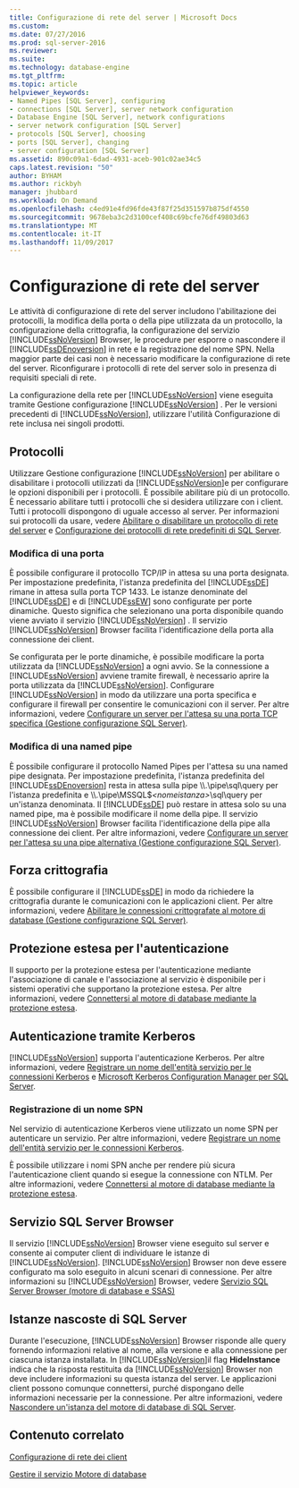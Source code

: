 ```yaml
---
title: Configurazione di rete del server | Microsoft Docs
ms.custom: 
ms.date: 07/27/2016
ms.prod: sql-server-2016
ms.reviewer: 
ms.suite: 
ms.technology: database-engine
ms.tgt_pltfrm: 
ms.topic: article
helpviewer_keywords:
- Named Pipes [SQL Server], configuring
- connections [SQL Server], server network configuration
- Database Engine [SQL Server], network configurations
- server network configuration [SQL Server]
- protocols [SQL Server], choosing
- ports [SQL Server], changing
- server configuration [SQL Server]
ms.assetid: 890c09a1-6dad-4931-aceb-901c02ae34c5
caps.latest.revision: "50"
author: BYHAM
ms.author: rickbyh
manager: jhubbard
ms.workload: On Demand
ms.openlocfilehash: c4ed91e4fd96fde43f87f25d351597b875df4550
ms.sourcegitcommit: 9678eba3c2d3100cef408c69bcfe76df49803d63
ms.translationtype: MT
ms.contentlocale: it-IT
ms.lasthandoff: 11/09/2017
---
```

# <a name="server-network-configuration"></a>Configurazione di rete del server
  Le attività di configurazione di rete del server includono l'abilitazione dei protocolli, la modifica della porta o della pipe utilizzata da un protocollo, la configurazione della crittografia, la configurazione del servizio [!INCLUDE[ssNoVersion](../../includes/ssnoversion-md.md)] Browser, le procedure per esporre o nascondere il [!INCLUDE[ssDEnoversion](../../includes/ssdenoversion-md.md)] in rete e la registrazione del nome SPN. Nella maggior parte dei casi non è necessario modificare la configurazione di rete del server. Riconfigurare i protocolli di rete del server solo in presenza di requisiti speciali di rete.  
  
 La configurazione della rete per [!INCLUDE[ssNoVersion](../../includes/ssnoversion-md.md)] viene eseguita tramite Gestione configurazione [!INCLUDE[ssNoVersion](../../includes/ssnoversion-md.md)] . Per le versioni precedenti di [!INCLUDE[ssNoVersion](../../includes/ssnoversion-md.md)], utilizzare l'utilità Configurazione di rete inclusa nei singoli prodotti.  
  
## <a name="protocols"></a>Protocolli  
 Utilizzare Gestione configurazione [!INCLUDE[ssNoVersion](../../includes/ssnoversion-md.md)] per abilitare o disabilitare i protocolli utilizzati da [!INCLUDE[ssNoVersion](../../includes/ssnoversion-md.md)]e per configurare le opzioni disponibili per i protocolli. È possibile abilitare più di un protocollo. È necessario abilitare tutti i protocolli che si desidera utilizzare con i client. Tutti i protocolli dispongono di uguale accesso al server. Per informazioni sui protocolli da usare, vedere [Abilitare o disabilitare un protocollo di rete del server](../../database-engine/configure-windows/enable-or-disable-a-server-network-protocol.md) e [Configurazione dei protocolli di rete predefiniti di SQL Server](../../database-engine/configure-windows/default-sql-server-network-protocol-configuration.md).  
  
### <a name="changing-a-port"></a>Modifica di una porta  
 È possibile configurare il protocollo TCP/IP in attesa su una porta designata. Per impostazione predefinita, l'istanza predefinita del [!INCLUDE[ssDE](../../includes/ssde-md.md)] rimane in attesa sulla porta TCP 1433. Le istanze denominate del [!INCLUDE[ssDE](../../includes/ssde-md.md)] e di [!INCLUDE[ssEW](../../includes/ssew-md.md)] sono configurate per porte dinamiche. Questo significa che selezionano una porta disponibile quando viene avviato il servizio [!INCLUDE[ssNoVersion](../../includes/ssnoversion-md.md)] . Il servizio [!INCLUDE[ssNoVersion](../../includes/ssnoversion-md.md)] Browser facilita l'identificazione della porta alla connessione dei client.  
  
 Se configurata per le porte dinamiche, è possibile modificare la porta utilizzata da [!INCLUDE[ssNoVersion](../../includes/ssnoversion-md.md)] a ogni avvio. Se la connessione a [!INCLUDE[ssNoVersion](../../includes/ssnoversion-md.md)] avviene tramite firewall, è necessario aprire la porta utilizzata da [!INCLUDE[ssNoVersion](../../includes/ssnoversion-md.md)]. Configurare [!INCLUDE[ssNoVersion](../../includes/ssnoversion-md.md)] in modo da utilizzare una porta specifica e configurare il firewall per consentire le comunicazioni con il server. Per altre informazioni, vedere [Configurare un server per l'attesa su una porta TCP specifica &#40;Gestione configurazione SQL Server&#41;](../../database-engine/configure-windows/configure-a-server-to-listen-on-a-specific-tcp-port.md).  
  
### <a name="changing-a-named-pipe"></a>Modifica di una named pipe  
 È possibile configurare il protocollo Named Pipes per l'attesa su una named pipe designata. Per impostazione predefinita, l'istanza predefinita del [!INCLUDE[ssDEnoversion](../../includes/ssdenoversion-md.md)] resta in attesa sulla pipe \\\\.\pipe\sql\query per l'istanza predefinita e \\\\.\pipe\MSSQL$*\<nomeistanza>*\sql\query per un'istanza denominata. Il [!INCLUDE[ssDE](../../includes/ssde-md.md)] può restare in attesa solo su una named pipe, ma è possibile modificare il nome della pipe. Il servizio [!INCLUDE[ssNoVersion](../../includes/ssnoversion-md.md)] Browser facilita l'identificazione della pipe alla connessione dei client. Per altre informazioni, vedere [Configurare un server per l'attesa su una pipe alternativa &#40;Gestione configurazione SQL Server&#41;](../../database-engine/configure-windows/configure-a-server-to-listen-on-an-alternate-pipe.md).  
  
## <a name="force-encryption"></a>Forza crittografia  
 È possibile configurare il [!INCLUDE[ssDE](../../includes/ssde-md.md)] in modo da richiedere la crittografia durante le comunicazioni con le applicazioni client. Per altre informazioni, vedere [Abilitare le connessioni crittografate al motore di database &#40;Gestione configurazione SQL Server&#41;](../../database-engine/configure-windows/enable-encrypted-connections-to-the-database-engine.md).  
  
## <a name="extended-protection-for-authentication"></a>Protezione estesa per l'autenticazione  
 Il supporto per la protezione estesa per l'autenticazione mediante l'associazione di canale e l'associazione al servizio è disponibile per i sistemi operativi che supportano la protezione estesa. Per altre informazioni, vedere [Connettersi al motore di database mediante la protezione estesa](../../database-engine/configure-windows/connect-to-the-database-engine-using-extended-protection.md).  
  
## <a name="authenticating-by-using-kerberos"></a>Autenticazione tramite Kerberos  
 [!INCLUDE[ssNoVersion](../../includes/ssnoversion-md.md)] supporta l'autenticazione Kerberos. Per altre informazioni, vedere [Registrare un nome dell'entità servizio per le connessioni Kerberos](../../database-engine/configure-windows/register-a-service-principal-name-for-kerberos-connections.md) e [Microsoft Kerberos Configuration Manager per SQL Server](http://www.microsoft.com/download/details.aspx?id=39046).  
  
### <a name="registering-a-server-principal-name-spn"></a>Registrazione di un nome SPN  
 Nel servizio di autenticazione Kerberos viene utilizzato un nome SPN per autenticare un servizio. Per altre informazioni, vedere [Registrare un nome dell'entità servizio per le connessioni Kerberos](../../database-engine/configure-windows/register-a-service-principal-name-for-kerberos-connections.md).  
  
 È possibile utilizzare i nomi SPN anche per rendere più sicura l'autenticazione client quando si esegue la connessione con NTLM. Per altre informazioni, vedere [Connettersi al motore di database mediante la protezione estesa](../../database-engine/configure-windows/connect-to-the-database-engine-using-extended-protection.md).  
  
## <a name="sql-server-browser-service"></a>Servizio SQL Server Browser  
 Il servizio [!INCLUDE[ssNoVersion](../../includes/ssnoversion-md.md)] Browser viene eseguito sul server e consente ai computer client di individuare le istanze di [!INCLUDE[ssNoVersion](../../includes/ssnoversion-md.md)]. [!INCLUDE[ssNoVersion](../../includes/ssnoversion-md.md)] Browser non deve essere configurato ma solo eseguito in alcuni scenari di connessione. Per altre informazioni su [!INCLUDE[ssNoVersion](../../includes/ssnoversion-md.md)] Browser, vedere [Servizio SQL Server Browser &#40;motore di database e SSAS&#41;](../../database-engine/configure-windows/sql-server-browser-service-database-engine-and-ssas.md)  
  
## <a name="hiding-sql-server"></a>Istanze nascoste di SQL Server  
 Durante l'esecuzione, [!INCLUDE[ssNoVersion](../../includes/ssnoversion-md.md)] Browser risponde alle query fornendo informazioni relative al nome, alla versione e alla connessione per ciascuna istanza installata. In [!INCLUDE[ssNoVersion](../../includes/ssnoversion-md.md)]il flag **HideInstance** indica che la risposta restituita da [!INCLUDE[ssNoVersion](../../includes/ssnoversion-md.md)] Browser non deve includere informazioni su questa istanza del server. Le applicazioni client possono comunque connettersi, purché dispongano delle informazioni necessarie per la connessione. Per altre informazioni, vedere [Nascondere un'istanza del motore di database di SQL Server](../../database-engine/configure-windows/hide-an-instance-of-sql-server-database-engine.md).  
  
## <a name="related-content"></a>Contenuto correlato  
 [Configurazione di rete dei client](../../database-engine/configure-windows/client-network-configuration.md)  
  
 [Gestire il servizio Motore di database](../../database-engine/configure-windows/manage-the-database-engine-services.md)  
  
  
